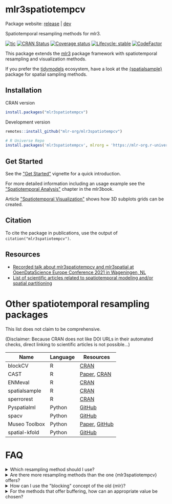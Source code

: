 # mlr3spatiotempcv

Package website: [release](https://mlr3spatiotempcv.mlr-org.com/) \| [dev](https://mlr3spatiotempcv.mlr-org.com/dev/)

Spatiotemporal resampling methods for mlr3.

<!-- badges: start -->

[![tic](https://github.com/mlr-org/mlr3spatiotempcv/workflows/tic/badge.svg?branch=main)](https://github.com/mlr-org/mlr3spatiotempcv/actions) [![CRAN Status](https://www.r-pkg.org/badges/version-ago/mlr3spatiotempcv)](https://cran.r-project.org/package=mlr3spatiotempcv) [![Coverage status](https://codecov.io/gh/mlr-org/mlr3spatiotempcv/branch/main/graph/badge.svg)](https://app.codecov.io/github/mlr-org/mlr3spatiotempcv?branch=main) [![Lifecycle: stable](https://img.shields.io/badge/lifecycle-stable-green.svg)](https://lifecycle.r-lib.org/articles/stages.html) [![CodeFactor](https://www.codefactor.io/repository/github/mlr-org/mlr3spatiotempcv/badge)](https://www.codefactor.io/repository/github/mlr-org/mlr3spatiotempcv)

<!-- badges: end -->

This package extends the [mlr3](https://github.com/mlr-org/mlr3) package framework with spatiotemporal resampling and visualization methods.

If you prefer the [tidymodels](https://www.tidymodels.org/) ecosystem, have a look at the [{spatialsample}](https://spatialsample.tidymodels.org/index.html) package for spatial sampling methods.

## Installation

CRAN version

```r
install.packages("mlr3spatiotempcv")
```

Development version

```r
remotes::install_github("mlr-org/mlr3spatiotempcv")

# R Universe Repo
install.packages('mlr3spatiotempcv', mlrorg = 'https://mlr-org.r-universe.dev')
```

## Get Started

See the ["Get Started"](https://mlr3spatiotempcv.mlr-org.com/articles/mlr3spatiotempcv.html) vignette for a quick introduction.

For more detailed information including an usage example see the ["Spatiotemporal Analysis"](https://mlr3book.mlr-org.com/chapters/chapter13/beyond_regression_and_classification.html#sec-spatiotemporal) chapter in the mlr3book.

Article ["Spatiotemporal Visualization"](https://mlr3spatiotempcv.mlr-org.com/articles/spatiotemp-viz.html) shows how 3D subplots grids can be created.

## Citation

To cite the package in publications, use the output of `citation("mlr3spatiotempcv")`.

## Resources

- [Recorded talk about mlr3spatiotempcv and mlr3spatial at OpenDataScience Europe Conference 2021 in Wageningen, NL](https://av.tib.eu/media/55271)
- [List of scientific articles related to spatiotemporal modeling and/or spatial partitioning](https://pat-s.notion.site/Spatial-autocorrelation-in-modeling-b62e1bc904b546b9a489b171913a3551)

# Other spatiotemporal resampling packages

This list does not claim to be comprehensive.

(Disclaimer: Because CRAN does not like DOI URLs in their automated checks, direct linking to scientific articles is not possible...)

| Name          | Language | Resources                                                                                                                     |
| ------------- | -------- | ----------------------------------------------------------------------------------------------------------------------------- |
| blockCV       | R        | [CRAN](https://cran.r-project.org/package=blockCV)                                                                            |
| CAST          | R        | [Paper](https://doi.org/10.1016/j.envsoft.2017.12.001), [CRAN](https://cran.r-project.org/package=CAST) |
| ENMeval       | R        | [CRAN](https://cran.r-project.org/package=ENMeval)                                                                            |
| spatialsample | R        | [CRAN](https://cran.r-project.org/package=spatialsample)                                                                      |
| sperrorest    | R        | [CRAN](https://cran.r-project.org/package=sperrorest)                                                                         |
| Pyspatialml   | Python   | [GitHub](https://github.com/stevenpawley/Pyspatialml)                                                                         |
| spacv         | Python   | [GitHub](https://github.com/SamComber/spacv)                                                                                  |
| Museo Toolbox | Python   | [Paper](https://joss.theoj.org/papers/10.21105/joss.01978), [GitHub](https://github.com/nkarasiak/MuseoToolBox)               |
| spatial-kfold | Python   | [GitHub](https://github.com/WalidGharianiEAGLE/spatial-kfold)                                                                 |

# FAQ

<details>
  <summary>Which resampling method should I use?</summary>
  <br>
    There is no single-best resampling method. It depends on your dataset characteristics and what your model should is about to predict on.
    The resampling scheme should reflect the final purpose of the model - this concept is called "target-oriented" resampling.
    For example, if the model was trained on multiple forest plots and its purpose is to predict something on unknown forest stands, the resampling structure should reflect this.
</details>

<details>
  <summary>Are there more resampling methods than the one {mlr3spatiotempcv} offers?</summary>
  <br>
    {mlr3spatiotempcv} aims to offer all resampling methods that exist in R.
    Though this does not mean that it covers all resampling methods.
    If there are some that you are missing, feel free to open an issue.
</details>

<details>
  <summary>How can I use the "blocking" concept of the old {mlr}?</summary>
  <br>
    This concept is now supported via the "column roles" concept available in {mlr3} [Task](https://mlr3.mlr-org.com/reference/Task.html) objects.
    See [this documentation](https://mlr3.mlr-org.com/reference/Resampling.html#grouping-blocking) for more information.
</details>

<details>
  <summary>For the methods that offer buffering, how can an appropriate value be chosen?</summary>
  <br>
  There is no easy answer to this question. Buffering train and test sets reduces the similarity between both.
  The degree of this reduction depends on the dataset itself and there is no general approach how to choosen an appropriate buffer size.
  Some studies used the distance at which the autocorrelation levels off.
  This buffer distance often removes quite a lot of observations and needs to be calculated first.
</details>

